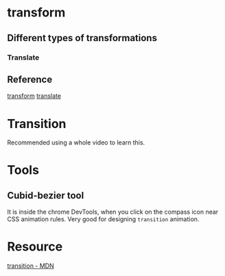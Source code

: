 # transform

## Different types of transformations
### Translate
## Reference
[transform](https://developer.mozilla.org/en-US/docs/Web/CSS/transform)
[translate](https://developer.mozilla.org/en-US/docs/Web/CSS/transform-function/translate)

# Transition
Recommended using a whole video to learn this.

# Tools
## Cubid-bezier tool
It is inside the chrome DevTools, when you click on the compass icon near CSS animation rules. Very good for designing ```transition``` animation.

# Resource
[transition - MDN](https://developer.mozilla.org/en-US/docs/Web/CSS/transition)